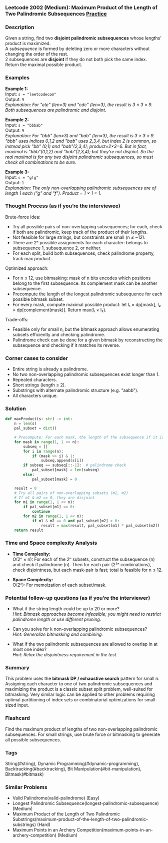### Leetcode 2002 (Medium): Maximum Product of the Length of Two Palindromic Subsequences [Practice](https://leetcode.com/problems/maximum-product-of-the-length-of-two-palindromic-subsequences)

### Description  
Given a string, find two **disjoint palindromic subsequences** whose lengths’ product is maximized.  
A *subsequence* is formed by deleting zero or more characters without changing the order of the rest.  
2 subsequences are **disjoint** if they do not both pick the same index.  
Return the maximal possible product.

### Examples  

**Example 1:**  
Input: `s = "leetcodecom"`  
Output: `9`  
*Explanation: For "ete" (len=3) and "cdc" (len=3), the result is 3 × 3 = 9. Both subsequences are palindromic and disjoint.*

**Example 2:**  
Input: `s = "bbbab"`  
Output: `9`  
*Explanation: For "bbb" (len=3) and "bab" (len=3), the result is 3 × 3 = 9. "bbb" uses indices 0,1,2 and "bab" uses 2,3,4, but index 2 is common, so instead pick "bb" (0,1) and "bab"(2,3,4); product=2×3=6.
But in fact, maximal is "bbb"(0,1,2) and "bab"(2,3,4); but they're not disjoint. So the real maximal is for any two disjoint palindromic subsequences, so must check all combinations to be sure.*

**Example 3:**  
Input: `s = "gfg"`  
Output: `1`  
*Explanation: The only non-overlapping palindromic subsequences are of length 1 each ("g" and "f"). Product = 1 × 1 = 1.*

### Thought Process (as if you’re the interviewee)  

Brute-force idea:
- Try all possible pairs of non-overlapping subsequences; for each, check if both are palindromic, keep track of the product of their lengths. 
- Not feasible for large strings, but constraints are small (n ≤ ~12).  
- There are 2ⁿ possible assignments for each character: belongs to subsequence 1, subsequence 2, or neither.
- For each split, build both subsequences, check palindrome property, track max product.

Optimized approach:
- For n ≤ 12, use bitmasking: mask of n bits encodes which positions belong to the first subsequence. Its complement mask can be another subsequence.
- Precompute the length of the longest palindromic subsequence for each possible bitmask subset.
- For every mask, compute maximal possible product: let l₁ = dp[mask], l₂ = dp[complement(mask)]. Return max(l₁ × l₂).

Trade-offs:
- Feasible only for small n, but the bitmask approach allows enumerating subsets efficiently and checking palindrome.
- Palindrome check can be done for a given bitmask by reconstructing the subsequence and checking if it matches its reverse.

### Corner cases to consider  
- Entire string is already a palindrome.
- No two non-overlapping palindromic subsequences exist longer than 1.
- Repeated characters.
- Short strings (length ≤ 2).
- Substrings with alternate palindromic structure (e.g. "aabb").
- All characters unique.

### Solution

```python
def maxProduct(s: str) -> int:
    n = len(s)
    pal_subset = dict()

    # Precompute: For each mask, the length of the subsequence if it is a palindrome (else, 0)
    for mask in range(1, 1 << n):
        subseq = []
        for i in range(n):
            if (mask >> i) & 1:
                subseq.append(s[i])
        if subseq == subseq[::-1]:  # palindrome check
            pal_subset[mask] = len(subseq)
        else:
            pal_subset[mask] = 0

    result = 0
    # Try all pairs of non-overlapping subsets (m1, m2)
    # If m1 & m2 == 0, they are disjoint
    for m1 in range(1, 1 << n):
        if pal_subset[m1] == 0:
            continue
        for m2 in range(1, 1 << n):
            if m1 & m2 == 0 and pal_subset[m2] > 0:
                result = max(result, pal_subset[m1] * pal_subset[m2])
    return result
```

### Time and Space complexity Analysis  

- **Time Complexity:**  
  O(2ⁿ × n): For each of the 2ⁿ subsets, construct the subsequence (n) and check if palindrome (n). Then for each pair (2²ⁿ combinations), check disjointness, but each mask-pair is fast; total is feasible for n ≤ 12.

- **Space Complexity:**  
  O(2ⁿ): For memoization of each subset/mask.

### Potential follow-up questions (as if you’re the interviewer)  

- What if the string length could be up to 20 or more?  
  *Hint: Bitmask approaches become infeasible; you might need to restrict palindrome length or use different pruning.*

- Can you solve for k non-overlapping palindromic subsequences?  
  *Hint: Generalize bitmasking and combining.*

- What if the two palindromic subsequences are allowed to overlap in at most one index?  
  *Hint: Relax the disjointness requirement in the test.*

### Summary
This problem uses the **bitmask DP / exhaustive search** pattern for small n. Assigning each character to one of two palindromic subsequences and maximizing the product is a classic subset split problem, well-suited for bitmasking. Very similar logic can be applied to other problems requiring optimal partitioning of index sets or combinatorial optimizations for small-sized input.


### Flashcard
Find the maximum product of lengths of two non-overlapping palindromic subsequences. For small strings, use brute force or bitmasking to generate all possible subsequences.

### Tags
String(#string), Dynamic Programming(#dynamic-programming), Backtracking(#backtracking), Bit Manipulation(#bit-manipulation), Bitmask(#bitmask)

### Similar Problems
- Valid Palindrome(valid-palindrome) (Easy)
- Longest Palindromic Subsequence(longest-palindromic-subsequence) (Medium)
- Maximum Product of the Length of Two Palindromic Substrings(maximum-product-of-the-length-of-two-palindromic-substrings) (Hard)
- Maximum Points in an Archery Competition(maximum-points-in-an-archery-competition) (Medium)